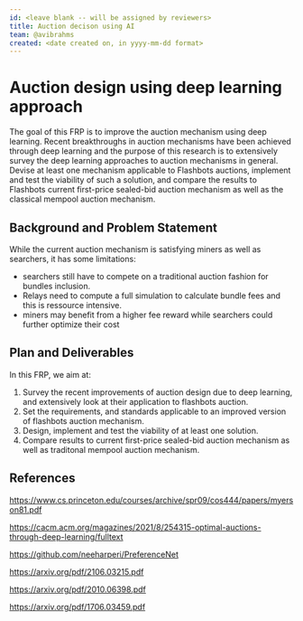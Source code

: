 ```yaml
---
id: <leave blank -- will be assigned by reviewers>
title: Auction decison using AI
team: @avibrahms
created: <date created on, in yyyy-mm-dd format>
---
```


# Auction design using deep learning approach

The goal of this FRP is to improve the auction mechanism using deep learning. Recent breakthroughs in auction mechanisms have been achieved through deep learning and the purpose of this research is to extensively survey the deep learning approaches to auction mechanisms in general. Devise at least one mechanism applicable to Flashbots auctions, implement and test the viability of such a solution, and compare the results to Flashbots current first-price sealed-bid auction mechanism as well as the classical mempool auction mechanism. 

## Background and Problem Statement
While the current auction mechanism is satisfying miners as well as searchers, it has some limitations:
  * searchers still have to compete on a traditional auction fashion for bundles inclusion.
  * Relays need to compute a full simulation to calculate bundle fees and this is ressource intensive.
  * miners may benefit from a higher fee reward while searchers could further optimize their cost

## Plan and Deliverables
In this FRP, we aim at:
1) Survey the recent improvements of auction design due to deep learning, and extensively look at their application to flashbots auction.
2) Set the requirements, and standards applicable to an improved version of flashbots auction mechanism.
3) Design, implement and test the viability of at least one solution.
4) Compare results to current first-price sealed-bid auction mechanism as well as traditonal mempool auction mechanism.

## References
https://www.cs.princeton.edu/courses/archive/spr09/cos444/papers/myerson81.pdf
 
https://cacm.acm.org/magazines/2021/8/254315-optimal-auctions-through-deep-learning/fulltext
 
https://github.com/neeharperi/PreferenceNet
 
https://arxiv.org/pdf/2106.03215.pdf
 
https://arxiv.org/pdf/2010.06398.pdf

https://arxiv.org/pdf/1706.03459.pdf
